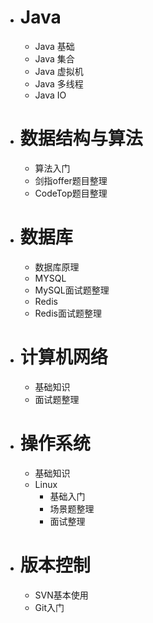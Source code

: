 - # Java

  -  Java 基础
  -  Java 集合
  -  Java 虚拟机
  -  Java 多线程
  -  Java IO

- # 数据结构与算法

  - 算法入门
  - 剑指offer题目整理
  - CodeTop题目整理

- # 数据库

  - 数据库原理
  - MYSQL
  - MySQL面试题整理
  - Redis
  - Redis面试题整理

- # 计算机网络

  - 基础知识
  - 面试题整理

- # 操作系统

  - 基础知识
  - Linux
    - 基础入门
    - 场景题整理
    - 面试整理

- # 版本控制

  -  SVN基本使用
  -  Git入门